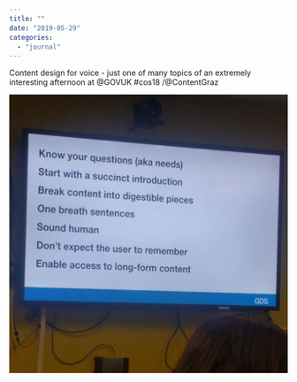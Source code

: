 ```yaml
---
title: ""
date: "2019-05-29"
categories: 
  - "journal"
---
```


Content design for voice - just one of many topics of an extremely interesting afternoon at @GOVUK #cos18 /@ContentGraz

![](images/a13b17f04f.jpg)
